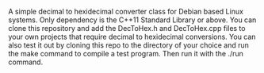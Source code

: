 A simple decimal to hexidecimal converter class for Debian based Linux systems.
Only dependency is the C++11 Standard Library or above.  You can clone this 
repository and add the DecToHex.h and DecToHex.cpp files to your own projects
that require decimal to hexidecimal conversions.  You can also test it out by
cloning this repo to the directory of your choice and run the make command to
compile a test program.  Then run it with the ./run command.
